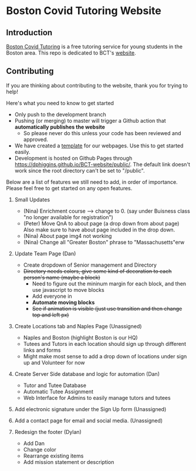 # Boston Covid Tutoring Website


## Introduction

[Boston Covid Tutoring](https://bostoncovidtutoring.org/) is a free tutoring service for young students in the Boston area. This repo is dedicated to BCT's [website](https://bostoncovidtutoring.org/).

## Contributing

If you are thinking about contributing to the website, thank you for trying to help!

Here's what you need to know to get started

- Only push to the development branch
- Pushing (or merging) to master will trigger a Github action that **automatically publishes the website**
	- So please never do this unless your code has been reviewed and approved.
- We have created a [template](https://github.com/dphiggins/BCT-website/blob/master/public/assets/template.html) for our webpages. Use this to get started easily.
- Development is hosted on Github Pages through https://dphiggins.github.io/BCT-website/public/. The default link doesn't work since the root directory can't be set to "/public".

Below are a list of features we still need to add, in order of importance. Please feel free to get started on any open features.

1. Small Updates
	- (Nina) Enrichment course --> change to 0. (say under Buisness class "no longer available for registration")
	- (Peter) Move QnA to about page (a drop down from about page) Also make sure to have about page included in the drop down.
	- (Nina) About page img4 not working
	- (Nina) Change all "Greater Boston" phrase to "Massachusetts"erw

2. Update Team Page (Dan)
	- Create dropdown of Senior management and Directory
	- ~~Directory needs colors, give some kind of decoration to each person's name (maybe a block)~~
		- Need to figure out the mininum margin for each block, and then use javascript to move blocks
		- Add everyone in
		- **Automate moving blocks**
		- ~~See if animation is visible (just use transition and then change top and left px)~~

3. Create Locations tab and Naples Page (Unassigned)
	- Naples and Boston (highlight Boston is our HQ)
	- Tutees and Tutors in each location should sign up through different links and forms
	- Might make most sense to add a drop down of locations under sign up and Volunteer for now

4. Create Server Side database and logic for automation (Dan)
	- Tutor and Tutee Database
	- Automatic Tutee Assignment
	- Web Interface for Admins to easily manage tutors and tutees

5. Add electronic signature under the Sign Up form (Unassigned)

6. Add a contact page for email and social media. (Unassigned)


7. Redesign the footer (Dylan)
	- Add Dan
	- Change color
	- Rearrange existing items
	- Add mission statement or description
